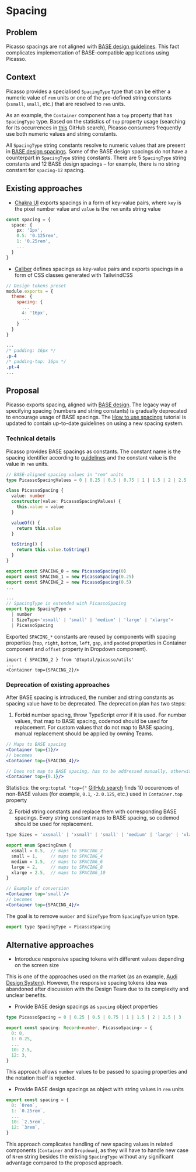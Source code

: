 # Spacing

## Problem

Picasso spacings are not aligned with [BASE design guidelines](https://toptal-core.atlassian.net/wiki/spaces/Base/pages/3217031216/Spacing). This fact complicates implementation of BASE-compatible applications using Picasso.

## Context

Picasso provides a specialised `SpacingType` type that can be either a numeric value of `rem` units or one of the pre-defined string constants (`xsmall`, `small`, etc.) that are resolved to `rem` units.

As an example, the `Container` component has a `top` property that has `SpacingType` type. Based on the statistics of `top` property usage (searching for its occurrences in [this](https://github.com/search?q=org%3Atoptal+%22+top%3D%7B%22&type=code&p=1) GitHub search), Picasso consumers frequently use both numeric values and string constants.

All `SpacingType` string constants resolve to numeric values that are present in [BASE design spacings](https://toptal-core.atlassian.net/wiki/spaces/Base/pages/3217031216/Spacing#Base-Increment). Some of the BASE design spacings do not have a counterpart in `SpacingType` string constants. There are 5 `SpacingType` string constants and 12 BASE design spacings – for example, there is no string constant for `spacing-12` spacing.

## Existing approaches

- [Chakra UI](https://chakra-ui.com/docs/styled-system/theme#spacing) exports spacings in a form of key-value pairs, where `key` is the pixel number value and `value` is the `rem` units string value

```ts
const spacing = {
  space: {
    px: '1px',
    0.5: '0.125rem',
    1: '0.25rem',
    ...
  }
}
```

- [Caliber](https://github.com/toptal/caliber/blob/9a0b91110f1c82e07d30f684bb42b49e0e34f918/tailwind.preset.design-tokens.js#L2) defines spacings as key-value pairs and exports spacings in a form of CSS classes generated with TailwindCSS

```js
// Design tokens preset
module.exports = {
  theme: {
    spacing: {
      ...
      4: '16px',
      ...
    }
  }
}
```

```css
...
/* padding: 16px */
.p-4
/* padding-top: 16px */
.pt-4
...
```

## Proposal

Picasso exports spacing, aligned with [BASE design](https://toptal-core.atlassian.net/wiki/spaces/Base/pages/3217031216/Spacing). The legacy way of specifying spacing (numbers and string constants) is gradually deprecated to encourage usage of BASE spacings. The [How to use spacings](https://picasso.toptal.net/?path=/story/tutorials-how-to-use-spacings--how-to-use-spacings) tutorial is updated to contain up-to-date guidelines on using a new spacing system.

### Technical details

Picasso provides BASE spacings as constants. The constant name is the spacing identifier according to [guidelines](https://toptal-core.atlassian.net/wiki/spaces/Base/pages/3217031216/Spacing) and the constant value is the value in `rem` units.

```ts
// BASE-aligned spacing values in "rem" units
type PicassoSpacingValues = 0 | 0.25 | 0.5 | 0.75 | 1 | 1.5 | 2 | 2.5 | 3

class PicassoSpacing {
  value: number
  constructor(value: PicassoSpacingValues) {
    this.value = value
  }

  valueOf() {
    return this.value
  }

  toString() {
    return this.value.toString()
  }
}

export const SPACING_0 = new PicassoSpacing(0)
export const SPACING_1 = new PicassoSpacing(0.25)
export const SPACING_2 = new PicassoSpacing(0.5)
...

...
// SpacingType is extended with PicassoSpacing
export type SpacingType =
  | number
  | SizeType<'xsmall' | 'small' | 'medium' | 'large' | 'xlarge'>
  | PicassoSpacing
```

Exported `SPACING_*` constants are reused by components with spacing properties (`top`, `right`, `bottom`, `left`, `gap`, and `padded` properties in Container component and `offset` property in Dropdown component).

```tsx
import { SPACING_2 } from '@toptal/picasso/utils'
...
<Container top={SPACING_2}/>
```

### Deprecation of existing approaches

After BASE spacing is introduced, the number and string constants as spacing value have to be deprecated. The deprecation plan has two steps:

1. Forbid number spacing, throw TypeScript error if it is used. For number values, that map to BASE spacing, codemod should be used for replacement. For custom values that do not map to BASE spacing, manual replacement should be applied by owning Teams.

```jsx
// Maps to BASE spacing
<Container top={1}/>
// becomes
<Container top={SPACING_4}/>

// Does not map to BASE spacing, has to be addressed manually, otherwise TypeScript error is thrown
<Container top={0.1}/>
```

Statistics: the `org:toptal "top={"` [GitHub search](https://github.com/search?q=org%3Atoptal+%22top%3D%7B%22&type=code) finds 10 occurences of non-BASE values (for example, `0.1`, `-2`. `0.125`, etc.) used in `Container.top` property 

2. Forbid string constants and replace them with corresponding BASE spacings. Every string constant maps to BASE spacing, so codemod should be used for replacement.

```jsx
type Sizes = 'xxsmall' | 'xsmall' | 'small' | 'medium' | 'large' | 'xlarge'

export enum SpacingEnum {
  xsmall = 0.5,  // maps to SPACING_2
  small = 1,     // maps to SPACING_4
  medium = 1.5,  // maps to SPACING_6
  large = 2,     // maps to SPACING_8
  xlarge = 2.5,  // maps to SPACING_10
}

// Example of conversion
<Container top='small'/>
// becomes
<Container top={SPACING_4}/>
```

The goal is to remove `number` and `SizeType` from `SpacingType` union type.

```jsx
export type SpacingType = PicassoSpacing
```

## Alternative approaches

- Intoroduce responsive spacing tokens with different values depending on the screen size

This is one of the approaches used on the market (as an example, [Audi Design System](https://react.ui.audi/?path=/docs/brand-identity-design-tokens--page#layout-system)). However, the responsive spacing tokens idea was abandoned after discussion with the Design Team due to its complexity and unclear benefits.

- Provide BASE design spacings as `spacing` object properties

```ts
type PicassoSpacing = 0 | 0.25 | 0.5 | 0.75 | 1 | 1.5 | 2 | 2.5 | 3

export const spacing: Record<number, PicassoSpacing> = {
  0: 0,
  1: 0.25,
  ...
  10: 2.5,
  12: 3,
}
```

This approach allows `number` values to be passed to spacing properties and the notation itself is rejected.

- Provide BASE design spacings as object with string values in `rem` units

```ts
export const spacing = {
  0: `0rem`,
  1: `0.25rem`,
  ...
  10: `2.5rem`,
  12: `3rem`,
}
```

This approach complicates handling of new spacing values in related components (`Container` and `Dropdown`), as they will have to handle new case of `Nrem` string besides the existing `SpacingType` without any significant advantage compared to the proposed approach.
